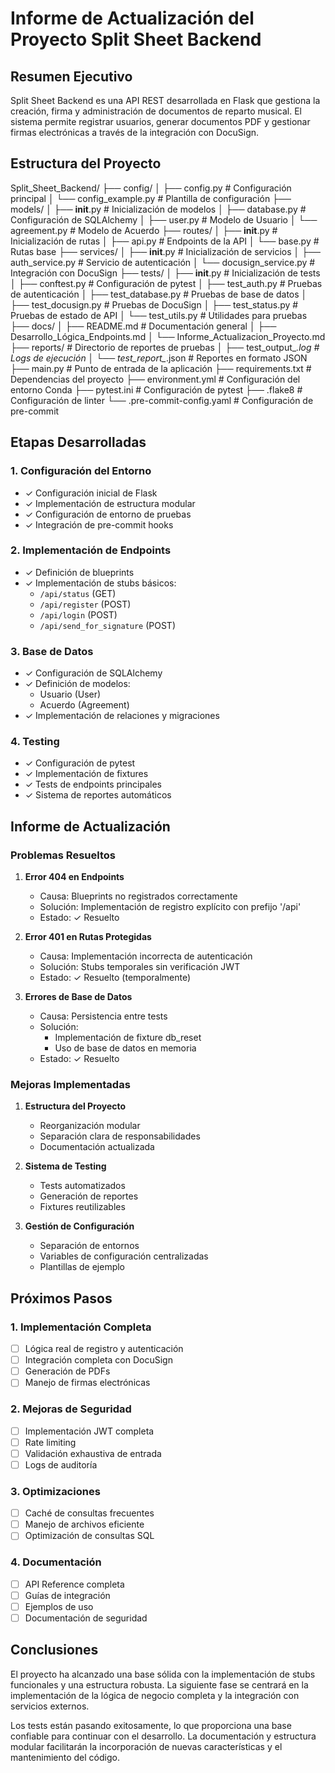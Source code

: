 # Informe de Actualización del Proyecto Split Sheet Backend

## Resumen Ejecutivo
Split Sheet Backend es una API REST desarrollada en Flask que gestiona la creación, firma y administración de documentos de reparto musical. El sistema permite registrar usuarios, generar documentos PDF y gestionar firmas electrónicas a través de la integración con DocuSign.

## Estructura del Proyecto

Split_Sheet_Backend/
├── config/
│   ├── config.py                # Configuración principal
│   └── config_example.py        # Plantilla de configuración
├── models/
│   ├── __init__.py             # Inicialización de modelos
│   ├── database.py             # Configuración de SQLAlchemy
│   ├── user.py                 # Modelo de Usuario
│   └── agreement.py            # Modelo de Acuerdo
├── routes/
│   ├── __init__.py             # Inicialización de rutas
│   ├── api.py                  # Endpoints de la API
│   └── base.py                 # Rutas base
├── services/
│   ├── __init__.py             # Inicialización de servicios
│   ├── auth_service.py         # Servicio de autenticación
│   └── docusign_service.py     # Integración con DocuSign
├── tests/
│   ├── __init__.py             # Inicialización de tests
│   ├── conftest.py             # Configuración de pytest
│   ├── test_auth.py            # Pruebas de autenticación
│   ├── test_database.py        # Pruebas de base de datos
│   ├── test_docusign.py        # Pruebas de DocuSign
│   ├── test_status.py          # Pruebas de estado de API
│   └── test_utils.py           # Utilidades para pruebas
├── docs/
│   ├── README.md               # Documentación general
│   ├── Desarrollo_Lógica_Endpoints.md
│   └── Informe_Actualizacion_Proyecto.md
├── reports/                     # Directorio de reportes de pruebas
│   ├── test_output_*.log       # Logs de ejecución
│   └── test_report_*.json      # Reportes en formato JSON
├── main.py                      # Punto de entrada de la aplicación
├── requirements.txt            # Dependencias del proyecto
├── environment.yml             # Configuración del entorno Conda
├── pytest.ini                  # Configuración de pytest
├── .flake8                     # Configuración de linter
└── .pre-commit-config.yaml     # Configuración de pre-commit

## Etapas Desarrolladas

### 1. Configuración del Entorno
- ✓ Configuración inicial de Flask
- ✓ Implementación de estructura modular
- ✓ Configuración de entorno de pruebas
- ✓ Integración de pre-commit hooks

### 2. Implementación de Endpoints
- ✓ Definición de blueprints
- ✓ Implementación de stubs básicos:
  - `/api/status` (GET)
  - `/api/register` (POST)
  - `/api/login` (POST)
  - `/api/send_for_signature` (POST)

### 3. Base de Datos
- ✓ Configuración de SQLAlchemy
- ✓ Definición de modelos:
  - Usuario (User)
  - Acuerdo (Agreement)
- ✓ Implementación de relaciones y migraciones

### 4. Testing
- ✓ Configuración de pytest
- ✓ Implementación de fixtures
- ✓ Tests de endpoints principales
- ✓ Sistema de reportes automáticos

## Informe de Actualización

### Problemas Resueltos

1. **Error 404 en Endpoints**
   - Causa: Blueprints no registrados correctamente
   - Solución: Implementación de registro explícito con prefijo '/api'
   - Estado: ✓ Resuelto

2. **Error 401 en Rutas Protegidas**
   - Causa: Implementación incorrecta de autenticación
   - Solución: Stubs temporales sin verificación JWT
   - Estado: ✓ Resuelto (temporalmente)

3. **Errores de Base de Datos**
   - Causa: Persistencia entre tests
   - Solución: 
     - Implementación de fixture db_reset
     - Uso de base de datos en memoria
   - Estado: ✓ Resuelto

### Mejoras Implementadas

1. **Estructura del Proyecto**
   - Reorganización modular
   - Separación clara de responsabilidades
   - Documentación actualizada

2. **Sistema de Testing**
   - Tests automatizados
   - Generación de reportes
   - Fixtures reutilizables

3. **Gestión de Configuración**
   - Separación de entornos
   - Variables de configuración centralizadas
   - Plantillas de ejemplo

## Próximos Pasos

### 1. Implementación Completa
- [ ] Lógica real de registro y autenticación
- [ ] Integración completa con DocuSign
- [ ] Generación de PDFs
- [ ] Manejo de firmas electrónicas

### 2. Mejoras de Seguridad
- [ ] Implementación JWT completa
- [ ] Rate limiting
- [ ] Validación exhaustiva de entrada
- [ ] Logs de auditoría

### 3. Optimizaciones
- [ ] Caché de consultas frecuentes
- [ ] Manejo de archivos eficiente
- [ ] Optimización de consultas SQL

### 4. Documentación
- [ ] API Reference completa
- [ ] Guías de integración
- [ ] Ejemplos de uso
- [ ] Documentación de seguridad

## Conclusiones
El proyecto ha alcanzado una base sólida con la implementación de stubs funcionales y una estructura robusta. La siguiente fase se centrará en la implementación de la lógica de negocio completa y la integración con servicios externos.

Los tests están pasando exitosamente, lo que proporciona una base confiable para continuar con el desarrollo. La documentación y estructura modular facilitarán la incorporación de nuevas características y el mantenimiento del código.
